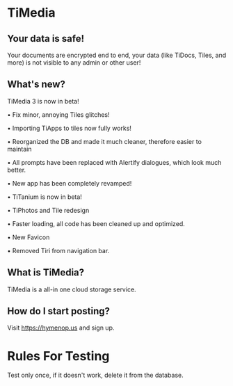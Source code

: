 # TiMedia


## Your data is safe!
Your documents are encrypted end to end, your data (like TiDocs, Tiles, and more) is not visible to any admin or other user!

## What's new?

TiMedia 3 is now in beta!

• Fix minor, annoying Tiles glitches!

• Importing TiApps to tiles now fully works!

•  Reorganized the DB and made it much cleaner, therefore easier to maintain

•  All prompts have been replaced with Alertify dialogues, which look much better.

• New app has been completely revamped!

• TiTanium is now in beta!

• TiPhotos and Tile redesign

• Faster loading, all code has been cleaned up and optimized.

• New Favicon

• Removed Tiri from navigation bar.

## What is TiMedia?
TiMedia is a all-in one cloud storage service.

## How do I start posting?
Visit https://hymenop.us and sign up.

# Rules For Testing
Test only once, if it doesn't work, delete it from the database.

